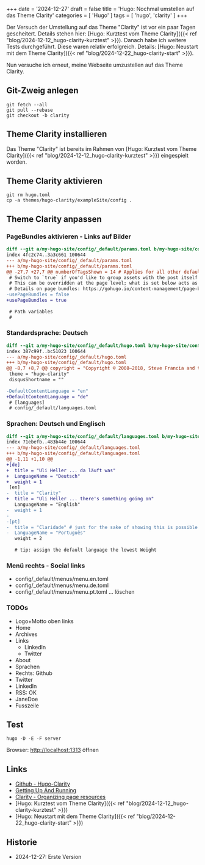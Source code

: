 +++
date = '2024-12-27'
draft = false
title = 'Hugo: Nochmal umstellen auf das Theme Clarity'
categories = [ 'Hugo' ]
tags = [ 'hugo', 'clarity' ]
+++

<!--
Hugo: Nochmal umstellen auf das Theme Clarity
=============================================
-->

Der Versuch der Umstellung auf das Theme "Clarity" ist vor ein
paar Tagen gescheitert. Details stehen hier:
[Hugo: Kurztest vom Theme Clarity]({{< ref "blog/2024-12-12_hugo-clarity-kurztest" >}}).
Danach habe ich weitere Tests durchgeführt. Diese waren relativ
erfolgreich. Details: [Hugo: Neustart mit dem Theme Clarity]({{< ref "blog/2024-12-22_hugo-clarity-start" >}}).

Nun versuche ich erneut, meine Webseite umzustellen
auf das Theme Clarity.

<!--more-->

Git-Zweig anlegen
-----------------

```
git fetch --all
git pull --rebase
git checkout -b clarity
```

Theme Clarity installieren
--------------------------

Das Theme "Clarity" ist bereits im
Rahmen von [Hugo: Kurztest vom Theme Clarity]({{< ref "blog/2024-12-12_hugo-clarity-kurztest" >}})
eingespielt worden.

Theme Clarity aktivieren
------------------------

```
git rm hugo.toml
cp -a themes/hugo-clarity/exampleSite/config .
```

Theme Clarity anpassen
----------------------

### PageBundles aktivieren - Links auf Bilder

```diff
diff --git a/my-hugo-site/config/_default/params.toml b/my-hugo-site/config/_default/params.toml
index 4fc2c74..3a3c661 100644
--- a/my-hugo-site/config/_default/params.toml
+++ b/my-hugo-site/config/_default/params.toml
@@ -27,7 +27,7 @@ numberOfTagsShown = 14 # Applies for all other default & custom taxonomies. e.g
 # Switch to `true` if you'd like to group assets with the post itself (as a "leaf bundle").
 # This can be overridden at the page level; what is set below acts as the default if no page variable is set.
 # Details on page bundles: https://gohugo.io/content-management/page-bundles/#leaf-bundles
-usePageBundles = false
+usePageBundles = true
 
 # Path variables
 #
```

### Standardsprache: Deutsch

```diff
diff --git a/my-hugo-site/config/_default/hugo.toml b/my-hugo-site/config/_default/hugo.toml
index 387c99f..bc51023 100644
--- a/my-hugo-site/config/_default/hugo.toml
+++ b/my-hugo-site/config/_default/hugo.toml
@@ -8,7 +8,7 @@ copyright = "Copyright © 2008–2018, Steve Francia and the Hugo Authors; all r
 theme = "hugo-clarity"
 disqusShortname = ""
 
-DefaultContentLanguage = "en"
+DefaultContentLanguage = "de"
 # [languages]
 # config/_default/languages.toml
```

### Sprachen: Deutsch und Englisch

```diff
diff --git a/my-hugo-site/config/_default/languages.toml b/my-hugo-site/config/_default/languages.toml
index 71ebefb..483b44e 100644
--- a/my-hugo-site/config/_default/languages.toml
+++ b/my-hugo-site/config/_default/languages.toml
@@ -1,11 +1,10 @@
+[de]
+  title = "Uli Heller ... da läuft was"
+  LanguageName = "Deutsch"
+  weight = 1
 [en]
-  title = "Clarity"
+  title = "Uli Heller ... there's something going on"
   LanguageName = "English"
-  weight = 1
-
-[pt]
-  title = "Claridade" # just for the sake of showing this is possible
-  LanguageName = "Português"
   weight = 2
 
   # tip: assign the default language the lowest Weight
```

### Menü rechts - Social links

- config/_default/menus/menu.en.toml
- config/_default/menus/menu.de.toml
- config/_default/menus/menu.pt.toml ... löschen

### TODOs

- Logo+Motto oben links
- Home
- Archives
- Links
  - LinkedIn
  - Twitter
- About
- Sprachen
- Rechts: Github
- Twitter
- LinkedIn
- RSS: OK
- JaneDoe
- Fusszeile

Test
----

```
hugo -D -E -F server
```

Browser: [http://localhost:1313](http://localhost:1313) öffnen

Links
-----

- [Github - Hugo-Clarity](https://github.com/chipzoller/hugo-clarity)
- [Getting Up And Running](https://github.com/chipzoller/hugo-clarity?tab=readme-ov-file#getting-up-and-running)
- [Clarity - Organizing page resources](https://github.com/chipzoller/hugo-clarity#organizing-page-resources)
- [Hugo: Kurztest vom Theme Clarity]({{< ref "blog/2024-12-12_hugo-clarity-kurztest" >}})
- [Hugo: Neustart mit dem Theme Clarity]({{< ref "blog/2024-12-22_hugo-clarity-start" >}})

Historie
--------

- 2024-12-27: Erste Version
